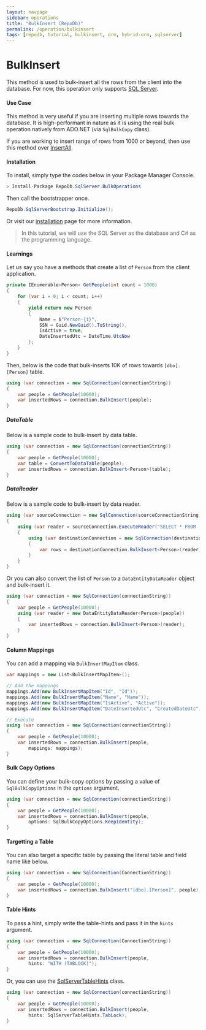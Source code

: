 ```yaml
---
layout: navpage
sidebar: operations
title: "BulkInsert (RepoDb)"
permalink: /operation/bulkinsert
tags: [repodb, tutorial, bulkinsert, orm, hybrid-orm, sqlserver]
---
```


# BulkInsert

This method is used to bulk-insert all the rows from the client into the database. For now, this operation only supports [SQL Server](https://www.nuget.org/packages/RepoDb.SqlServer.BulkOperations).

#### Use Case

This method is very useful if you are inserting multiple rows towards the database. It is high-performant in nature as it is using the real bulk operation natively from ADO.NET (via `SqlBulkCopy` class).

If you are working to insert range of rows from 1000 or beyond, then use this method over [InsertAll](/operation/insertall).

#### Installation

To install, simply type the codes below in your Package Manager Console.

```csharp
> Install-Package RepoDb.SqlServer.BulkOperations
```

Then call the bootstrapper once.

```csharp
RepoDb.SqlServerBootstrap.Initialize();
```

Or visit our [installation](/tutorial/installation) page for more information.

> In this tutorial, we will use the SQL Server as the database and C# as the programming language.

#### Learnings

Let us say you have a methods that create a list of `Person` from the client application.

```csharp
private IEnumerable<Person> GetPeople(int count = 1000)
{
	for (var i = 0; i < count; i++)
	{
		yield return new Person
		{
			Name = $"Person-{i}",
			SSN = Guid.NewGuid().ToString(),
			IsActive = true,
			DateInsertedUtc = DateTime.UtcNow
		};
	}
}
```

Then, below is the code that bulk-inserts 10K of rows towards `[dbo].[Person]` table.

```csharp
using (var connection = new SqlConnection(connectionString))
{
	var people = GetPeople(10000);
	var insertedRows = connection.BulkInsert(people);
}
```

##### DataTable

Below is a sample code to bulk-insert by data table.

```csharp
using (var connection = new SqlConnection(connectionString))
{
	var people = GetPeople(10000);
	var table = ConvertToDataTable(people);
	var insertedRows = connection.BulkInsert<Person>(table);
}
```

##### DataReader

Below is a sample code to bulk-insert by data reader.

```csharp
using (var sourceConnection = new SqlConnection(sourceConnectionString))
{
	using (var reader = sourceConnection.ExecuteReader("SELECT * FROM [dbo].[Person];"))
	{
		using (var destinationConnection = new SqlConnection(destinationConnectionString))
		{
			var rows = destinationConnection.BulkInsert<Person>(reader);
		}
	}
}
```

Or you can also convert the list of `Person` to a `DataEntityDataReader` object and bulk-insert it.

```csharp
using (var connection = new SqlConnection(connectionString))
{
	var people = GetPeople(10000);
	using (var reader = new DataEntityDataReader<Person>(people))
	{
		var insertedRows = connection.BulkInsert<Person>(reader);
	}
}
```

#### Column Mappings

You can add a mapping via `BulkInsertMapItem` class.

```csharp
var mappings = new List<BulkInsertMapItem>();

// Add the mappings
mappings.Add(new BulkInsertMapItem("Id", "Id"));
mappings.Add(new BulkInsertMapItem("Name", "Name"));
mappings.Add(new BulkInsertMapItem("IsActive", "Active"));
mappings.Add(new BulkInsertMapItem("DateInsertedUtc", "CreatedDateUtc"));

// Execute
using (var connection = new SqlConnection(connectionString))
{
	var people = GetPeople(10000);
	var insertedRows = connection.BulkInsert(people,
		mappings: mappings);
}
```

#### Bulk Copy Options

You can define your bulk-copy options by passing a value of `SqlBulkCopyOptions` in the `options` argument.

```csharp
using (var connection = new SqlConnection(connectionString))
{
	var people = GetPeople(10000);
	var insertedRows = connection.BulkInsert(people,
		options: SqlBulkCopyOptions.KeepIdentity);
}
```

#### Targetting a Table

You can also target a specific table by passing the literal table and field name like below.

```csharp
using (var connection = new SqlConnection(ConnectionString))
{
	var people = GetPeople(10000);
	var insertedRows = connection.BulkInsert("[dbo].[Person]", people);
}
```

#### Table Hints

To pass a hint, simply write the table-hints and pass it in the `hints` argument.

```csharp
using (var connection = new SqlConnection(ConnectionString))
{
	var people = GetPeople(10000);
	var insertedRows = connection.BulkInsert(people,
		hints: "WITH (TABLOCK)");
}
```

Or, you can use the [SqlServerTableHints](/class/sqlservertablehints) class.

```csharp
using (var connection = new SqlConnection(connectionString))
{
	var people = GetPeople(10000);
	var insertedRows = connection.BulkInsert(people,
		hints: SqlServerTableHints.TabLock);
}
```
